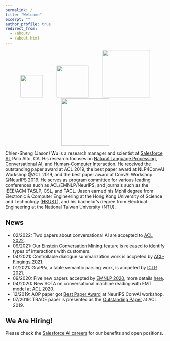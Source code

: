 ```yaml
---
permalink: /
title: "Welcome"
excerpt: ""
author_profile: true
redirect_from: 
  - /about/
  - /about.html
---
```


<!-- ## Welcome! -->

<p align="center">
  <img src="https://jasonwu0731.github.io/images/einstein-scroll.png" width="70" hspace="20">
  <img src="https://jasonwu0731.github.io/images/salesforce.png" width="100" hspace="20"> 
  <img src="https://jasonwu0731.github.io/images/logo_ust.png" width="150" hspace="20">
  <img src="https://jasonwu0731.github.io/images/logo_ntu.png" width="150" hspace="20">
</p>

Chien-Sheng (Jason) Wu is a research manager and scientist at [Salesforce AI](https://www.salesforceairesearch.com), Palo Alto, CA. His research focuses on [Natural Language Processing](), [Conversational AI](), and [Human-Computer Interaction](). He received the outstanding paper award at ACL 2019, the best paper award at NLP4ConvAI Workshop @ACL 2019, and the best paper award at ConvAI Workshop @NeurIPS 2019. He serves as program committee for various leading conferences such as ACL/EMNLP/NeurIPS, and journals such as the IEEE/ACM TASLP, CSL, and TACL. Jason earned his Mphil degree from Electronic & Computer Engineering at the Hong Kong University of Science and Technology ([HKUST](https://hkust.edu.hk/)), and his bachelor’s degree from Electrical Engineering at the National Taiwan University ([NTU](https://www.ntu.edu.tw/english/)).


## News
- 02/2022: Two papers about conversational AI are accepted to [ACL 2022](https://www.2022.aclweb.org/).
- 09/2021: Our [Einstein Conversation Mining](https://www.salesforceben.com/8-new-service-cloud-features-to-supercharge-support-agents/) feature is released to identify types of interactions with customers.
- 04/2021: Controllable dialogue summarization work is accpeted by [ACL-Fingings 2021]().
- 01/2021: GraPPa, a table semantic parsing work, is accpeted by [ICLR 2021](https://iclr.cc/Conferences/2021/Dates).
- 09/2020: Five new papers accepted by [EMNLP 2020](https://2020.emnlp.org/), more details [here](/publications).
- 04/2020: New SOTA on conversational machine reading with EMT model at [ACL 2020]().
- 12/2019: AOP paper got [Best Paper Award](http://alborz-geramifard.com/workshops/neurips19-Conversational-AI/Main.html) at NeurIPS ConvAI workshop.
- 07/2019: TRADE paper is presented as the [Outstanding Paper](http://www.acl2019.org/EN/winners-of-acl-2019-best-paper-awards.xhtml) at ACL 2019.


## We Are Hiring!
Please check the [Salesforce AI careers](https://www.salesforceairesearch.com/careers) for our benefits and open positions. 


<!--- - 05/2019: Two papers are accepted by [ACL 2019](http://www.acl2019.org/EN/index.xhtml) (Florence, Italy), one for multi-domain dialogue state tracking and the other for dialogue meta-learning [[Info](/publications)]. -->
<!--- 12/2018: Global-to-local memory pointer network is presented at [NeurIPS ConvAI](http://alborz-geramifard.com/workshops/nips18-Conversational-AI/Main.html) (Montreal, Canada) and [ICLR 2019](https://iclr.cc/Conferences/2019) (New Orleans, US). [[Info]](/publications/nips18) -->
<!-- - 08/2018: Large-scale fact-checking paper is accepted by [EMNLP 2018](http://emnlp2018.org/) (Brussels, Belgium). [[Info]](/publications/emnlp18) -->
<!-- - 04/2018: Memory-to-Sequence (Mem2Seq) model is accepted by [ACL 2018](https://acl2018.org/) (Melbourne, Australia). [[Info]](/publications/Mem2Seq) -->


<!-- Dream Big, then try my best to Do Bigger. Please feel free to browse through my profile and contact me.  style="color: #ff0000;" -->

<!-- <p align="center">
  <kbd><img src="https://jasonwu0731.github.io/images/IMG_9466.JPG" alt="Photo"/></kbd>
</p> -->

<!-- For more info
------
More info about configuring academicpages can be found in [the guide](https://academicpages.github.io/markdown/). The [guides for the Minimal Mistakes theme](https://mmistakes.github.io/minimal-mistakes/docs/configuration/) (which this theme was forked from) might also be helpful. -->
